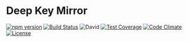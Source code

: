 # Deep Key Mirror
[![npm version](https://badge.fury.io/js/deep-key-mirror.svg)](http://badge.fury.io/js/deep-key-mirror)
[![Build Status](https://travis-ci.org/tkqubo/deep-key-mirror.svg?branch=master)](https://travis-ci.org/tkqubo/deep-key-mirror)
![David](https://david-dm.org/tkqubo/deep-key-mirror.svg)
[![Test Coverage](https://codeclimate.com/github/tkqubo/deep-key-mirror/badges/coverage.svg)](https://codeclimate.com/github/tkqubo/deep-key-mirror/coverage)
[![Code Climate](https://codeclimate.com/github/tkqubo/deep-key-mirror/badges/gpa.svg)](https://codeclimate.com/github/tkqubo/deep-key-mirror)
[![License](http://img.shields.io/:license-mit-blue.svg)](http://doge.mit-license.org)
